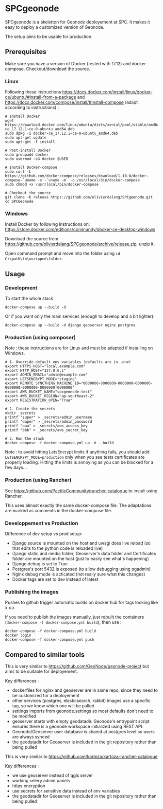 # SPCgeonode

SPCgeonode is a skeletton for Geonode deployement at SPC. It makes it easy to deploy a customized version of Geonode.

The setup aims to be usable for production.


## Prerequisites

Make sure you have a version of Docker (tested with 17.12) and docker-compose.
Checkout/download the source.

### Linux

Following these instructions https://docs.docker.com/install/linux/docker-ce/ubuntu/#install-from-a-package and https://docs.docker.com/compose/install/#install-compose (adapt according to instructions) :

```
# Install Docker
wget https://download.docker.com/linux/ubuntu/dists/xenial/pool/stable/amd64/docker-ce_17.12.1~ce-0~ubuntu_amd64.deb
sudo dpkg -i docker-ce_17.12.1~ce-0~ubuntu_amd64.deb
sudo apt-get update
sudo apt-get -f install

# Post-install Docker
sudo groupadd docker
sudo usermod -aG docker $USER

# Install Docker-compose
sudo curl -L https://github.com/docker/compose/releases/download/1.19.0/docker-compose-`uname -s`-`uname -m` -o /usr/local/bin/docker-compose
sudo chmod +x /usr/local/bin/docker-compose

# Checkout the source
git clone -b release https://github.com/olivierdalang/SPCgeonode.git
cd SPCGeonode
```

### Windows

Install Docker by following instructions on: https://store.docker.com/editions/community/docker-ce-desktop-windows

Download the source from https://github.com/olivierdalang/SPCgeonode/archive/release.zip, unzip it.

Open command prompt and move into the folder using `cd C:\path\to\unzipped\folder`.

## Usage

### Development

To start the whole stack
```
docker-compose up --build -d
```

Or if you want only the main services (enough to develop and a bit lighter):
```
docker-compose up --build -d django geoserver nginx postgres
```


### Production (using composer)

Note : these instructions are for Linux and must be adapted if installing on Windows.

```
# 1. Override default env variables (defaults are in .env)
export HTTPS_HOST="local.example.com"
export HTTP_HOST="127.0.0.1"
export ADMIN_EMAIL="admin@example.com"
export LETSENCRYPT_MODE="staging"
export REMOTE_SYNCTHING_MACHINE_ID="0000000-0000000-0000000-0000000-0000000-0000000-0000000-0000000"
export AWS_BUCKET_NAME="spcgeonode-test"
export AWS_BUCKET_REGION="ap-southeast-2"
export REGISTRATION_OPEN="True"

# 2. Create the secrets
mkdir _secrets
printf "super" > _secrets/admin_username
printf "duper" > _secrets/admin_password
printf "aaa" > _secrets/aws_access_key
printf "bbb" > _secrets/aws_secret_key

# 3. Run the stack
docker-compose -f docker-compose.yml up -d --build
```

Note : to avoid hitting LetsEncrypt limits if anything fails, you should add `LETSENCRYPT_MODE=production` only when you see tests certificates are properly loading. Hitting the limits is annoying as you can be blocked for a few days...

### Production (using Rancher)

See https://github.com/PacificCommunity/rancher-catalogue to install using Rancher.

This uses almost exactly the same docker-compose file. The adaptations are marked as comments in the docker-compose file.

### Developpement vs Production

Difference of dev setup vs prod setup:

- Django source is mounted on the host and uwsgi does live reload (so that edits to the python code is reloaded live)
- Django static and media folder, Geoserver's data folder and Certificates folder are mounted on the host (just to easily see what's happening)
- Django debug is set to True
- Postgres's port 5432 is exposed (to allow debugging using pgadmin)
- Nginx debug mode is acticated (not really sure what this changes)
- Docker tags are set to dev instead of latest

### Publishing the images

Pushes to github trigger automatic builds on docker hub for tags looking like x.x.x

If you need to publish the images manually, just rebuilt the containers (`docker-compose -f docker-compose.yml build`), then use :

```
docker-compose -f docker-compose.yml build
docker login
docker-compose -f docker-compose.yml push
```


## Compared to similar tools

This is very similar to https://github.com/GeoNode/geonode-project but aims to be suitable for deployement.

Key differences :

- dockerfiles for nginx and geoserver are in same repo, since they need to be customized for a deployement
- other services (postgres, elasticsearch, rabbit) images use a specific tag, so we know which one will be pulled 
- settings imports from geonode.settings so most defaults don't need to be modified
- geoserver starts with empty geodatadir. Geonode's entrypoint script ensures there is a geonode workspace initialized using REST API. 
- Geonode/Geoserver user database is shared at postgres level so users are always synced
- the geodatadir for Geoserver is included in the git repository rather than being pulled

This is very similar to https://github.com/kartoza/kartoza-rancher-catalogue

Key differences :

- we use geoserver instead of qgis server
- working celery admin panels
- https encryption
- use secrets for sensitive data instead of env variables
- the geodatadir for Geoserver is included in the git repository rather than being pulled
